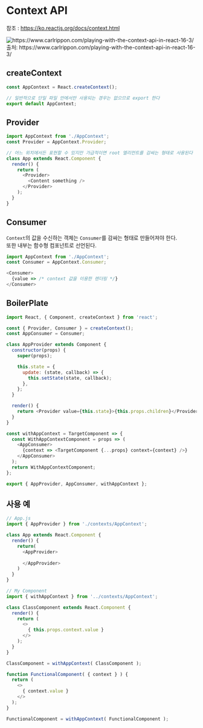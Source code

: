 # Context API

참조 : https://ko.reactjs.org/docs/context.html

<img src="https://www.carlrippon.com/wp-content/uploads/2018/04/prop-drilling-v-context.png" alt="https://www.carlrippon.com/playing-with-the-context-api-in-react-16-3/"/>  
출처: https://www.carlrippon.com/playing-with-the-context-api-in-react-16-3/

## createContext

```js
const AppContext = React.createContext(); 

// 일반적으로 단일 파일 안에서만 사용되는 경우는 없으므로 export 한다
export default AppContext;
```

## Provider

```js
import AppContext from './AppContext';
const Provider = AppContext.Provider;

// 어느 위치에서든 표현할 수 있지만 가급적이면 root 엘리먼트를 감싸는 형태로 사용된다
class App extends React.Component {
  render() {
    return (
      <Provider>
        <Content something />
      </Provider>
    );
  }
}
```

## Consumer

`Context`의 값을 수신하는 객체는 `Consumer`를 감싸는 형태로 만들어져야 한다.  
또한 내부는 함수형 컴포넌트로 선언된다.

```js
import AppContext from './AppContext';
const Consumer = AppContext.Consumer;

<Consumer>
  {value => /* context 값을 이용한 렌더링 */}
</Consumer>
```

## BoilerPlate

```js
import React, { Component, createContext } from 'react';

const { Provider, Consumer } = createContext();
const AppConsumer = Consumer;

class AppProvider extends Component {
  constructor(props) {
    super(props);

    this.state = {
      update: (state, callback) => {
        this.setState(state, callback);
      },
    };
  }

  render() {
    return <Provider value={this.state}>{this.props.children}</Provider>;
  }
}

const withAppContext = TargetComponent => {
  const WithAppContextComponent = props => (
    <AppConsumer>
      {context => <TargetComponent {...props} context={context} />}
    </AppConsumer>
  );
  return WithAppContextComponent;
};

export { AppProvider, AppConsumer, withAppContext };
```

## 사용 예

```js
// App.js
import { AppProvider } from './contexts/AppContext';

class App extends React.Component {
  render() {
    return(
      <AppProvider>
        
      </AppProvider>  
    )
  }
}
```

```js
// My Component
import { withAppContext } from '../contexts/AppContext';

class ClassComponent extends React.Component {
  render() {
    return (
      <>
        { this.props.context.value }
      </>
    );
  }
}

ClassComponent = withAppContext( ClassComponent );

function FunctionalComponent( { context } ) {
  return (
    <>
      { context.value }
    </>
  );
}

FunctionalComponent = withAppContext( FunctionalComponent );
```
